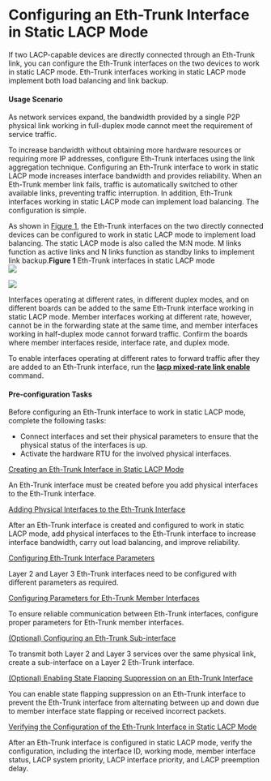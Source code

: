 Configuring an Eth-Trunk Interface in Static LACP Mode
======================================================

If two LACP-capable devices are directly connected through an Eth-Trunk link, you can configure the Eth-Trunk interfaces on the two devices to work in static LACP mode. Eth-Trunk interfaces working in static LACP mode implement both load balancing and link backup.

#### Usage Scenario

As network services expand, the bandwidth provided by a single P2P physical link working in full-duplex mode cannot meet the requirement of service traffic.

To increase bandwidth without obtaining more hardware resources or requiring more IP addresses, configure Eth-Trunk interfaces using the link aggregation technique. Configuring an Eth-Trunk interface to work in static LACP mode increases interface bandwidth and provides reliability. When an Eth-Trunk member link fails, traffic is automatically switched to other available links, preventing traffic interruption. In addition, Eth-Trunk interfaces working in static LACP mode can implement load balancing. The configuration is simple.

As shown in [Figure 1](#EN-US_TASK_0172362865__fig_dc_vrp_ethtrunk_cfg_002501), the Eth-Trunk interfaces on the two directly connected devices can be configured to work in static LACP mode to implement load balancing. The static LACP mode is also called the M:N mode. M links function as active links and N links function as standby links to implement link backup.**Figure 1** Eth-Trunk interfaces in static LACP mode  
![](images/fig_dc_vrp_ethtrunk_cfg_002501.png)

![](../../../../public_sys-resources/note_3.0-en-us.png) 

Interfaces operating at different rates, in different duplex modes, and on different boards can be added to the same Eth-Trunk interface working in static LACP mode. Member interfaces working at different rate, however, cannot be in the forwarding state at the same time, and member interfaces working in half-duplex mode cannot forward traffic. Confirm the boards where member interfaces reside, interface rate, and duplex mode.

To enable interfaces operating at different rates to forward traffic after they are added to an Eth-Trunk interface, run the [**lacp mixed-rate link enable**](cmdqueryname=lacp+mixed-rate+link+enable) command.

#### Pre-configuration Tasks

Before configuring an Eth-Trunk interface to work in static LACP mode, complete the following tasks:

* Connect interfaces and set their physical parameters to ensure that the physical status of the interfaces is up.
* Activate the hardware RTU for the involved physical interfaces.



[Creating an Eth-Trunk Interface in Static LACP Mode](../../../../software/nev8r10_vrpv8r16/user/vrp/dc_vrp_ethtrunk_cfg_0014.html)

An Eth-Trunk interface must be created before you add physical interfaces to the Eth-Trunk interface.

[Adding Physical Interfaces to the Eth-Trunk Interface](../../../../software/nev8r10_vrpv8r16/user/vrp/dc_vrp_ethtrunk_cfg_0015.html)

After an Eth-Trunk interface is created and configured to work in static LACP mode, add physical interfaces to the Eth-Trunk interface to increase interface bandwidth, carry out load balancing, and improve reliability.

[Configuring Eth-Trunk Interface Parameters](../../../../software/nev8r10_vrpv8r16/user/vrp/dc_vrp_ethtrunk_cfg_0016.html)

Layer 2 and Layer 3 Eth-Trunk interfaces need to be configured with different parameters as required.

[Configuring Parameters for Eth-Trunk Member Interfaces](../../../../software/nev8r10_vrpv8r16/user/vrp/dc_vrp_ethtrunk_cfg_0017.html)

To ensure reliable communication between Eth-Trunk interfaces, configure proper parameters for Eth-Trunk member interfaces.

[(Optional) Configuring an Eth-Trunk Sub-interface](../../../../software/nev8r10_vrpv8r16/user/vrp/dc_vrp_ethtrunk_cfg_0018.html)

To transmit both Layer 2 and Layer 3 services over the same physical link, create a sub-interface on a Layer 2 Eth-Trunk interface.

[(Optional) Enabling State Flapping Suppression on an Eth-Trunk Interface](../../../../software/nev8r10_vrpv8r16/user/vrp/dc_vrp_ethtrunk_cfg_0019.html)

You can enable state flapping suppression on an Eth-Trunk interface to prevent the Eth-Trunk interface from alternating between up and down due to member interface state flapping or received incorrect packets.

[Verifying the Configuration of the Eth-Trunk Interface in Static LACP Mode](../../../../software/nev8r10_vrpv8r16/user/vrp/dc_vrp_ethtrunk_cfg_0020.html)

After an Eth-Trunk interface is configured in static LACP mode, verify the configuration, including the interface ID, working mode, member interface status, LACP system priority, LACP interface priority, and LACP preemption delay.